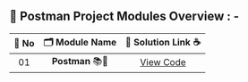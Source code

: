 ## 🧩 Postman Project Modules Overview : -

| 🔢 **No** | 🗂️ **Module Name**                | 🔗 **Solution Link** ☕ |
|:--------:|:----------------------------------:|:----------------------:|
| 01       | **Postman** 📚🔢     | [View Code](#) |